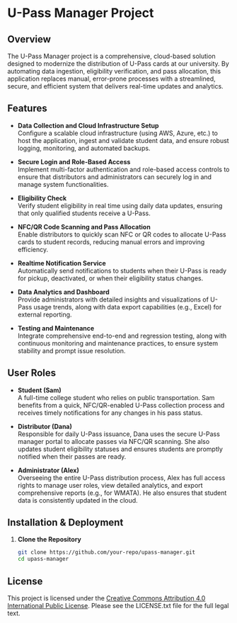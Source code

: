 # U-Pass Manager Project

## Overview
The U-Pass Manager project is a comprehensive, cloud-based solution designed to modernize the distribution of U-Pass cards at our university. By automating data ingestion, eligibility verification, and pass allocation, this application replaces manual, error-prone processes with a streamlined, secure, and efficient system that delivers real-time updates and analytics.

## Features

- **Data Collection and Cloud Infrastructure Setup**  
  Configure a scalable cloud infrastructure (using AWS, Azure, etc.) to host the application, ingest and validate student data, and ensure robust logging, monitoring, and automated backups.

- **Secure Login and Role-Based Access**  
  Implement multi-factor authentication and role-based access controls to ensure that distributors and administrators can securely log in and manage system functionalities.

- **Eligibility Check**  
  Verify student eligibility in real time using daily data updates, ensuring that only qualified students receive a U-Pass.

- **NFC/QR Code Scanning and Pass Allocation**  
  Enable distributors to quickly scan NFC or QR codes to allocate U-Pass cards to student records, reducing manual errors and improving efficiency.

- **Realtime Notification Service**  
  Automatically send notifications to students when their U-Pass is ready for pickup, deactivated, or when their eligibility status changes.

- **Data Analytics and Dashboard**  
  Provide administrators with detailed insights and visualizations of U-Pass usage trends, along with data export capabilities (e.g., Excel) for external reporting.

- **Testing and Maintenance**  
  Integrate comprehensive end-to-end and regression testing, along with continuous monitoring and maintenance practices, to ensure system stability and prompt issue resolution.



## User Roles

- **Student (Sam)**  
  A full-time college student who relies on public transportation. Sam benefits from a quick, NFC/QR-enabled U-Pass collection process and receives timely notifications for any changes in his pass status.

- **Distributor (Dana)**  
  Responsible for daily U-Pass issuance, Dana uses the secure U-Pass manager portal to allocate passes via NFC/QR scanning. She also updates student eligibility statuses and ensures students are promptly notified when their passes are ready.

- **Administrator (Alex)**  
  Overseeing the entire U-Pass distribution process, Alex has full access rights to manage user roles, view detailed analytics, and export comprehensive reports (e.g., for WMATA). He also ensures that student data is consistently updated in the cloud.

## Installation & Deployment

1. **Clone the Repository**
   ```bash
   git clone https://github.com/your-repo/upass-manager.git
   cd upass-manager

## License

This project is licensed under the [Creative Commons Attribution 4.0 International Public License](https://creativecommons.org/licenses/by/4.0/). Please see the LICENSE.txt file for the full legal text.

